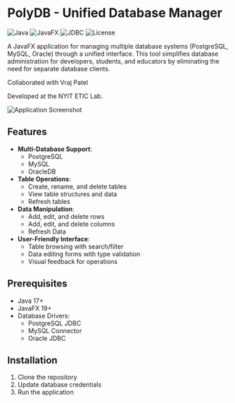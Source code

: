# PolyDB - Unified Database Manager

![Java](https://img.shields.io/badge/Java-17-blue)
![JavaFX](https://img.shields.io/badge/JavaFX-19-orange)
![JDBC](https://img.shields.io/badge/JDBC-4.2-green)
![License](https://img.shields.io/badge/License-MIT-lightgrey)

A JavaFX application for managing multiple database systems (PostgreSQL, MySQL, Oracle) through a unified interface. This tool simplifies database administration for developers, students, and educators by eliminating the need for separate database clients.

Collaborated with Vraj Patel




Developed at the NYIT ETIC Lab.

![Application Screenshot](https://github.com/user-attachments/assets/20f0ad61-dd38-4219-90d5-ec2872bbae8d)


## Features

- **Multi-Database Support**:
  - PostgreSQL
  - MySQL
  - OracleDB
- **Table Operations**:
  - Create, rename, and delete tables
  - View table structures and data
  - Refresh tables
- **Data Manipulation**:
  - Add, edit, and delete rows
  - Add, edit, and delete columns
  - Refresh Data
- **User-Friendly Interface**:
  - Table browsing with search/filter
  - Data editing forms with type validation
  - Visual feedback for operations

## Prerequisites

- Java 17+
- JavaFX 19+
- Database Drivers:
  - PostgreSQL JDBC
  - MySQL Connector
  - Oracle JDBC
 
## Installation
1. Clone the repository
2. Update database credentials
3. Run the application
